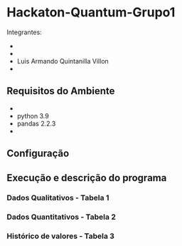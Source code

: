 # Hackaton-Quantum-Grupo1

Integrantes:

- 
- 
- Luis Armando Quintanilla Villon
- 
    
## Requisitos do Ambiente
-
- python 3.9
- pandas 2.2.3
- 


## Configuração

## Execução e descrição do programa

### Dados Qualitativos - Tabela 1

### Dados Quantitativos - Tabela 2

### Histórico de valores - Tabela 3

